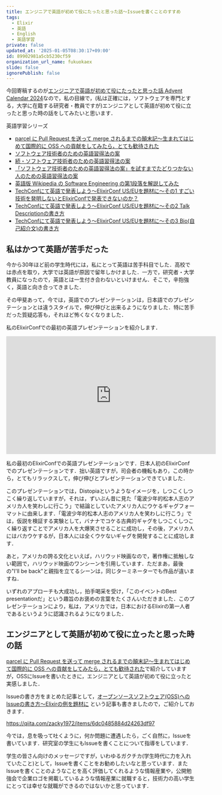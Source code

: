 ```yaml
---
title: エンジニアで英語が初めて役にたったと思った話〜Issueを書くことのすすめ
tags:
  - Elixir
  - 英語
  - English
  - 英語学習
private: false
updated_at: '2025-01-05T08:30:17+09:00'
id: 89902981a5cb5230cf59
organization_url_name: fukuokaex
slide: false
ignorePublish: false
---
```

今回寄稿するのが[エンジニアで英語が初めて役にたったと思った話 Advent Calendar 2024](https://qiita.com/advent-calendar/2024/english)なので，私の目線で，(私は正確には，ソフトウェアを専門とする，大学に在籍する研究者・教員ですが)エンジニアとして英語が初めて役に立ったと思った時の話をしてみたいと思います．

英語学習シリーズ

- [parcel に Pull Request を送って merge されるまでの顛末記〜生まれてはじめて国際的に OSS への貢献をしてみたら，とても歓待された](https://qiita.com/zacky1972/items/0ce05454b67506edc634)
- [ソフトウェア技術者のための英語習得法の案](https://qiita.com/zacky1972/items/7114bfe8c6d203c3d67e)
- [続・ソフトウェア技術者のための英語習得法の案](https://qiita.com/zacky1972/items/6a3bc8d41dff1ae9d9bf)
- [「ソフトウェア技術者のための英語習得法の案」を試すまでたどりつかない人のための英語習得法の案](https://qiita.com/zacky1972/items/cacec82e865968c300b7)
- [英語版 Wikipedia の Software Engineering の第1段落を解説してみた](https://qiita.com/zacky1972/items/963c988eee133aa21e7e)
- [TechConfにて英語で発表しよう〜ElixirConf US/EUを題材に〜その1 すごい技術を発明しないとElixirConfで発表できないのか？](https://qiita.com/zacky1972/items/62c427ea4e06e9489f17)
- [TechConfにて英語で発表しよう〜ElixirConf US/EUを題材に〜その2 Talk Descriptionの書き方](https://qiita.com/zacky1972/items/a2c3b8b91a8aadb52022)
- [TechConfにて英語で発表しよう〜ElixirConf US/EUを題材に〜その3 Bio(自己紹介文)の書き方](https://qiita.com/zacky1972/items/6212a4c227ae7df9bc24)

## 私はかつて英語が苦手だった

今から30年ほど前の学生時代には，私にとって英語は苦手科目でした．高校では赤点を取り，大学では英語が原因で留年しかけました．一方で，研究者・大学教員になったので，英語とは一生付き合わないといけません．そこで，辛抱強く，英語と向き合ってきました．

その甲斐あって，今では，英語でのプレゼンテーションは，日本語でのプレゼンテーションとは違うスタイルで，伸び伸びと出来るようになりました．特に苦手だった質疑応答も，それほど怖くなくなりました．

私のElixirConfでの最初の英語プレゼンテーションを紹介します．

<iframe width="560" height="315" src="https://www.youtube.com/embed/lypqlGlK1So?si=Ll272NZZrM4LWyh7" title="YouTube video player" frameborder="0" allow="accelerometer; autoplay; clipboard-write; encrypted-media; gyroscope; picture-in-picture; web-share" referrerpolicy="strict-origin-when-cross-origin" allowfullscreen></iframe>

私の最初のElixirConfでの英語プレゼンテーションです．日本人初のElixirConfでのプレゼンテーションです．拙い英語ですが，司会者の機転もあり，この時から，とてもリラックスして，伸び伸びとプレゼンテーションできていました．

このプレゼンテーションでは，Distopiaというようなイメージを，しつこくしつこく繰り返していますが，それは，ずいぶん昔に見た「電波少年的松本人志のアメリカ人を笑わしに行こう」で結論としていたアメリカ人にウケるギャグフォーマットに由来します．「電波少年的松本人志のアメリカ人を笑わしに行こう」では，仮説を検証する実験として，バナナでコケる古典的ギャグをしつこくしつこく繰り返すことでアメリカ人を大爆笑させることに成功し，その後，アメリカ人にはバカウケするが，日本人には全くウケないギャグを開発することに成功します．

あと，アメリカの誇る文化といえば，ハリウッド映画なので，著作権に抵触しない範囲で，ハリウッド映画のワンシーンを引用しています．ただまあ，最後の"I'll be back"と親指を立てるシーンは，同じターミネーターでも作品が違いますね．

いずれのアプローチも大成功し，拍手喝采を受け，「このイベントのBest presentationだ」という趣旨のお褒めの言葉をたくさんいただきました．このプレゼンテーションにより，私は，アメリカでは，日本におけるElixirの第一人者であるというように認識されるようになりました．

## エンジニアとして英語が初めて役に立ったと思った時の話

[parcel に Pull Request を送って merge されるまでの顛末記〜生まれてはじめて国際的に OSS への貢献をしてみたら，とても歓待された](https://qiita.com/zacky1972/items/0ce05454b67506edc634)で紹介していますが，OSSにIssueを書いたときに，エンジニアとして英語が初めて役に立ったと実感しました．

Issueの書き方をまとめた記事として，[オープンソースソフトウェア(OSS)へのIssueの書き方〜Elixirの例を題材に](https://qiita.com/zacky1972/items/6dc0485884d24263df97) という記事も書きましたので，ご紹介しておきます．

https://qiita.com/zacky1972/items/6dc0485884d24263df97

今では，息を吸って吐くように，何か問題に遭遇したら，ごく自然に，Issueを書いています．研究室の学生にもIssueを書くことについて指導をしています．

学生の皆さん向けのメッセージですが，いわゆるガクチカ(学生時代に力を入れていたこと)として，Issueを書くことをお勧めしたいなと思っています．またIssueを書くことのようなことを高く評価してくれるような情報産業や，公開勉強会で企業ロゴを掲載しているような情報産業に就職すると，技術力の高い学生にとっては幸せな就職ができるのではないかと思っています．

